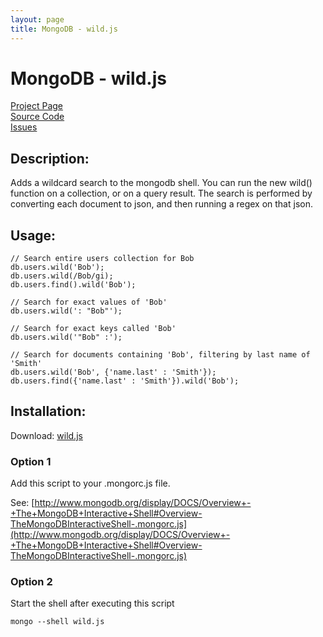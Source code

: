 ```yaml
---
layout: page
title: MongoDB - wild.js
---
```

# MongoDB - wild.js #

[Project Page](http://skratchdot.com/projects/mongodb-wild/)  
[Source Code](https://github.com/skratchdot/mongodb-wild/)  
[Issues](https://github.com/skratchdot/mongodb-wild/issues/)  

## Description: ##

Adds a wildcard search to the mongodb shell.  You can run the new
wild() function on a collection, or on a query result.
The search is performed by converting each document to json,
and then running a regex on that json.

## Usage: ##

	// Search entire users collection for Bob
	db.users.wild('Bob');
	db.users.wild(/Bob/gi);
	db.users.find().wild('Bob');
	
	// Search for exact values of 'Bob'
	db.users.wild(': "Bob"');
	
	// Search for exact keys called 'Bob'
	db.users.wild('"Bob" :');
	
	// Search for documents containing 'Bob', filtering by last name of 'Smith'
	db.users.wild('Bob', {'name.last' : 'Smith'});
	db.users.find({'name.last' : 'Smith'}).wild('Bob');

## Installation: ##

Download: [wild.js](https://github.com/skratchdot/mongodb-wild/raw/master/wild.js)

### Option 1 ###

Add this script to your .mongorc.js file.  

See: [http://www.mongodb.org/display/DOCS/Overview+-+The+MongoDB+Interactive+Shell#Overview-TheMongoDBInteractiveShell-.mongorc.js](http://www.mongodb.org/display/DOCS/Overview+-+The+MongoDB+Interactive+Shell#Overview-TheMongoDBInteractiveShell-.mongorc.js)

### Option 2 ###

Start the shell after executing this script  

    mongo --shell wild.js
